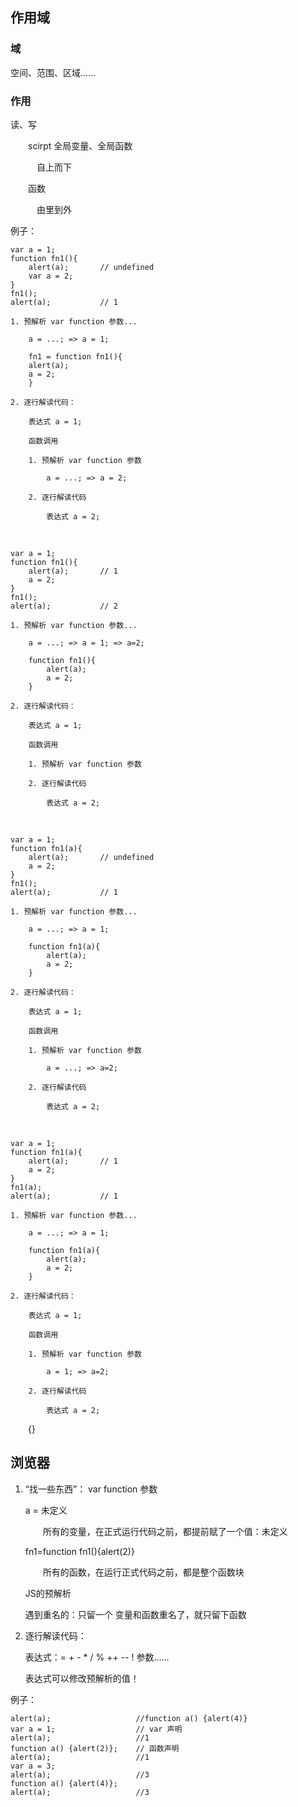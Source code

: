 ## 作用域 ##

### 域 ###

空间、范围、区域......

### 作用 ###

读、写

&emsp;&emsp;scirpt 全局变量、全局函数

&emsp;&emsp;&emsp;自上而下

&emsp;&emsp;函数

&emsp;&emsp;&emsp;由里到外

例子：

	var a = 1;
	function fn1(){
		alert(a);		// undefined
		var a = 2;
	}
	fn1();
	alert(a);			// 1

	1. 预解析 var function 参数...

		a = ...; => a = 1;

		fn1 = function fn1(){
		alert(a);
		a = 2;
		}

	2. 逐行解读代码：

		表达式 a = 1;

		函数调用

		1. 预解析 var function 参数
	
			a = ...; => a = 2;

		2. 逐行解读代码

			表达式 a = 2;

&emsp;&emsp;

	var a = 1;
	function fn1(){
		alert(a);		// 1
		a = 2;
	}
	fn1();
	alert(a);			// 2

	1. 预解析 var function 参数...

		a = ...; => a = 1; => a=2;

		function fn1(){
			alert(a);
			a = 2;
		}

	2. 逐行解读代码：

		表达式 a = 1;

		函数调用

		1. 预解析 var function 参数

		2. 逐行解读代码

			表达式 a = 2;

&emsp;&emsp;

	var a = 1;
	function fn1(a){
		alert(a);		// undefined
		a = 2;
	}
	fn1();
	alert(a);			// 1

	1. 预解析 var function 参数...

		a = ...; => a = 1;

		function fn1(a){
			alert(a);
			a = 2;
		}

	2. 逐行解读代码：

		表达式 a = 1;

		函数调用

		1. 预解析 var function 参数

			a = ...; => a=2;

		2. 逐行解读代码

			表达式 a = 2;

&emsp;&emsp;

	var a = 1;
	function fn1(a){
		alert(a);		// 1
		a = 2;
	}
	fn1(a);
	alert(a);			// 1

	1. 预解析 var function 参数...

		a = ...; => a = 1;

		function fn1(a){
			alert(a);
			a = 2;
		}

	2. 逐行解读代码：

		表达式 a = 1;

		函数调用

		1. 预解析 var function 参数

			a = 1; => a=2;

		2. 逐行解读代码

			表达式 a = 2;

&emsp;&emsp;{}

## 浏览器 ##

1. “找一些东西”： var function 参数

	a = 未定义

	&emsp;&emsp;所有的变量，在正式运行代码之前，都提前赋了一个值：未定义

	fn1=function fn1(){alert(2)}

	&emsp;&emsp;所有的函数，在运行正式代码之前，都是整个函数块

	JS的预解析

	遇到重名的：只留一个
	变量和函数重名了，就只留下函数

2. 逐行解读代码：

	表达式：= + - * / % ++ -- ! 参数......

	表达式可以修改预解析的值！

例子：

	alert(a);					//function a() {alert(4)}
	var a = 1;					// var 声明
	alert(a);					//1
	function a() {alert(2)};	// 函数声明
	alert(a);					//1
	var a = 3;
	alert(a);					//3
	function a() {alert(4)};
	alert(a);					//3
